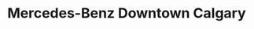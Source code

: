 ---
title: "Mercedes-Benz Downtown Calgary"
url: /calgary/mercedes-benz-downtown-calgary/
shop: car
---